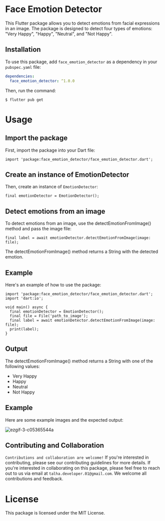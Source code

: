 # Face Emotion Detector

This Flutter package allows you to detect emotions from facial expressions in an image. The package is designed to detect four types of emotions: "Very Happy", "Happy", "Neutral", and "Not Happy". 

## Installation

To use this package, add `face_emotion_detector` as a dependency in your `pubspec.yaml` file:

```yaml
dependencies:
  face_emotion_detector: ^1.0.0
``` 


Then, run the command:

```
$ flutter pub get
```
# Usage

## Import the package
First, import the package into your Dart file:
```
import 'package:face_emotion_detector/face_emotion_detector.dart';
```
## Create an instance of EmotionDetector
Then, create an instance of `EmotionDetector`:
```
final emotionDetector = EmotionDetector();
```
## Detect emotions from an image
To detect emotions from an image, use the detectEmotionFromImage() method and pass the image file:
```
final label = await emotionDetector.detectEmotionFromImage(image: file);
```
The detectEmotionFromImage() method returns a String with the detected emotion.

## Example
Here's an example of how to use the package:
```
import 'package:face_emotion_detector/face_emotion_detector.dart';
import 'dart:io';

void main() async {
  final emotionDetector = EmotionDetector();
  final file = File('path_to_image');
  final label = await emotionDetector.detectEmotionFromImage(image: file);
  print(label);
}
```

## Output
The detectEmotionFromImage() method returns a String with one of the following values:

* Very Happy
* Happy
* Neutral
* Not Happy

## Example
Here are some example images and the expected output:

![ezgif-3-c05365544a](https://user-images.githubusercontent.com/61588132/232283578-d8ff80c4-8676-4175-bbfd-9d9fa85a4dd7.gif)



## Contributing and Collaboration
`Contributions and collaboration are welcome!` If you're interested in contributing, please see our contributing guidelines for more details. If you're interested in collaborating on this package, please feel free to reach out to us via email at `talha.developer.01@gmail.com`. We welcome all contributions and feedback.

# License
This package is licensed under the MIT License.



